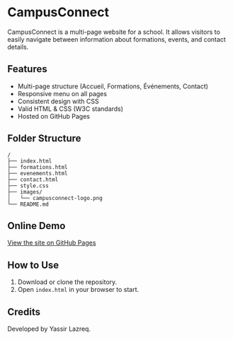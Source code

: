 # CampusConnect

CampusConnect is a multi-page website for a school. It allows visitors to easily navigate between information about formations, events, and contact details.

## Features

- Multi-page structure (Accueil, Formations, Événements, Contact)
- Responsive menu on all pages
- Consistent design with CSS
- Valid HTML & CSS (W3C standards)
- Hosted on GitHub Pages

## Folder Structure

```
/
├── index.html
├── formations.html
├── evenements.html
├── contact.html
├── style.css
├── images/
│   └── campusconnect-logo.png
└── README.md
```

## Online Demo

[View the site on GitHub Pages](https://yassir-lazreq.github.io/Campus-Connect/)

## How to Use

1. Download or clone the repository.
2. Open `index.html` in your browser to start.

## Credits

Developed by Yassir Lazreq.
